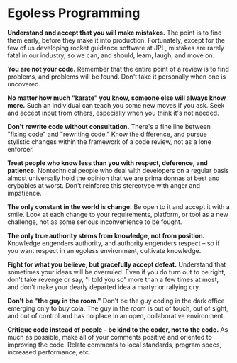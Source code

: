 # Egoless Programming

**Understand and accept that you will make mistakes.** The point is to find them early, before they make it into production. Fortunately, except for the few of us developing rocket guidance software at JPL, mistakes are rarely fatal in our industry, so we can, and should, learn, laugh, and move on.

**You are not your code.** Remember that the entire point of a review is to find problems, and problems will be found. Don't take it personally when one is uncovered.

**No matter how much "karate" you know, someone else will always know more.** Such an individual can teach you some new moves if you ask. Seek and accept input from others, especially when you think it's not needed.

**Don't rewrite code without consultation.** There's a fine line between "fixing code" and "rewriting code." Know the difference, and pursue stylistic changes within the framework of a code review, not as a lone enforcer.

**Treat people who know less than you with respect, deference, and patience.** Nontechnical people who deal with developers on a regular basis almost universally hold the opinion that we are prima donnas at best and crybabies at worst. Don't reinforce this stereotype with anger and impatience.

**The only constant in the world is change.** Be open to it and accept it with a smile. Look at each change to your requirements, platform, or tool as a new challenge, not as some serious inconvenience to be fought.

**The only true authority stems from knowledge, not from position.** Knowledge engenders authority, and authority engenders respect – so if you want respect in an egoless environment, cultivate knowledge.

**Fight for what you believe, but gracefully accept defeat.** Understand that sometimes your ideas will be overruled. Even if you do turn out to be right, don't take revenge or say, "I told you so" more than a few times at most, and don't make your dearly departed idea a martyr or rallying cry.

**Don't be "the guy in the room."** Don't be the guy coding in the dark office emerging only to buy cola. The guy in the room is out of touch, out of sight, and out of control and has no place in an open, collaborative environment.

**Critique code instead of people – be kind to the coder, not to the code.** As much as possible, make all of your comments positive and oriented to improving the code. Relate comments to local standards, program specs, increased performance, etc.
